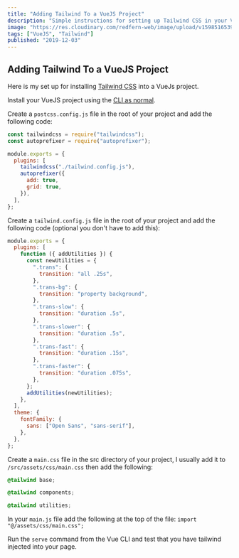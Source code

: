 ```yaml
---
title: "Adding Tailwind To a VueJS Project"
description: "Simple instructions for setting up Tailwind CSS in your VueJS projects."
image: "https://res.cloudinary.com/redfern-web/image/upload/v1598516539/redfern-dev/png/tailwind.png"
tags: ["VueJS", "Tailwind"]
published: "2019-12-03"
---
```


## Adding Tailwind To a VueJS Project

Here is my set up for installing [Tailwind CSS](https://tailwindcss.com/) into a VueJs project.

Install your VueJS project using the [CLI as normal](https://cli.vuejs.org/guide/creating-a-project.html#vue-create).

Create a `postcss.config.js` file in the root of your project and add the following code:

```js
const tailwindcss = require("tailwindcss");
const autoprefixer = require("autoprefixer");

module.exports = {
  plugins: [
    tailwindcss("./tailwind.config.js"),
    autoprefixer({
      add: true,
      grid: true,
    }),
  ],
};
```

Create a `tailwind.config.js` file in the root of your project and add the following code (optional you don't have to add this):

```js
module.exports = {
  plugins: [
    function ({ addUtilities }) {
      const newUtilities = {
        ".trans": {
          transition: "all .25s",
        },
        ".trans-bg": {
          transition: "property background",
        },
        ".trans-slow": {
          transition: "duration .5s",
        },
        ".trans-slower": {
          transition: "duration .5s",
        },
        ".trans-fast": {
          transition: "duration .15s",
        },
        ".trans-faster": {
          transition: "duration .075s",
        },
      };
      addUtilities(newUtilities);
    },
  ],
  theme: {
    fontFamily: {
      sans: ["Open Sans", "sans-serif"],
    },
  },
};
```

Create a `main.css` file in the src directory of your project, I usually add it to `/src/assets/css/main.css` then add the following:

```css
@tailwind base;

@tailwind components;

@tailwind utilities;
```

In your `main.js` file add the following at the top of the file: `import "@/assets/css/main.css";`

Run the `serve` command from the Vue CLI and test that you have tailwind injected into your page.
